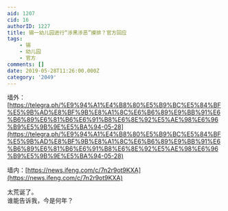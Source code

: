 ```yaml
---
aid: 1207
cid: 16
authorID: 1227
title: 锡一幼儿园进行“涉黑涉恶”摸排？官方回应
tags:
    - 锡
    - 幼儿园
    - 官方
comments: []
date: 2019-05-28T11:26:00.000Z
category: '2049'
---
```


墙外： [https://telegra.ph/%E9%94%A1%E4%B8%80%E5%B9%BC%E5%84%BF%E5%9B%AD%E8%BF%9B%E8%A1%8C%E6%B6%89%E9%BB%91%E6%B6%89%E6%81%B6%E6%91%B8%E6%8E%92%E5%AE%98%E6%96%B9%E5%9B%9E%E5%BA%94-05-28](https://telegra.ph/%E9%94%A1%E4%B8%80%E5%B9%BC%E5%84%BF%E5%9B%AD%E8%BF%9B%E8%A1%8C%E6%B6%89%E9%BB%91%E6%B6%89%E6%81%B6%E6%91%B8%E6%8E%92%E5%AE%98%E6%96%B9%E5%9B%9E%E5%BA%94-05-28)

墙内：[https://news.ifeng.com/c/7n2r9ot9KXA](https://news.ifeng.com/c/7n2r9ot9KXA)

太荒诞了。  
谁能告诉我，今是何年？

